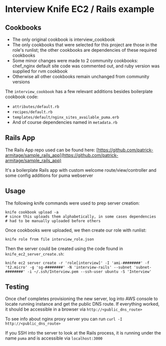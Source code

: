 # Interview Knife EC2 / Rails example

## Cookbooks
- The only original cookbook is interview_cookbook
- The only cookbooks that were selected for this project are those in the role's runlist; the other cookbooks are dependencies of these required cookbooks
- Some minor changes were made to 2 community cookbooks: chef_nginx default site code was commented out, and ruby version was supplied for rvm cookbook
- Otherwise all other cookbooks remain unchanged from community versions

The `interview_cookbook` has a few relevant additions besides boilerplate cookbook code:
- `attributes/default.rb`
- `recipes/default.rb`
- `templates/default/nginx_sites_available_puma.erb`
- And of course dependencies named in `metadata.rb`

## Rails App
The Rails App repo used can be found here:
[https://github.com/patrick-armitage/sample_rails_app](https://github.com/patrick-armitage/sample_rails_app)

It's a boilerplate Rails app with custom welcome route/view/controller and some config additions for puma webserver

## Usage

The following knife commands were used to prep server creation:
```shell
knife cookbook upload -a
# since this uploads them alphabetically, in some cases dependencies
# had to be manually uploaded before others
```

Once cookbooks were uploaded, we then create our role with runlist:
```shell
knife role from file interview_role.json
```

Then the server could be created using the code found in `knife_ec2_server_create.sh`:
```shell
knife ec2 server create -r 'role[interview]' -I 'ami-########' -f 't2.micro' -g 'sg-########' -N 'interview-rails' --subnet 'subnet-########' -i ~/.ssh/Interview.pem --ssh-user ubuntu -S 'Interview'
```

## Testing

Once chef completes provisioning the new server, log into AWS console to locate running instance and get the public DNS route.  If everything worked, it should be accessible in a browser via `http://<public_dns_route>`

To see info about nginx proxy server you can run `curl -I http://<public_dns_route>`

If you SSH into the server to look at the Rails process, it is running under the name `puma` and is accessible via `localhost:3000`
